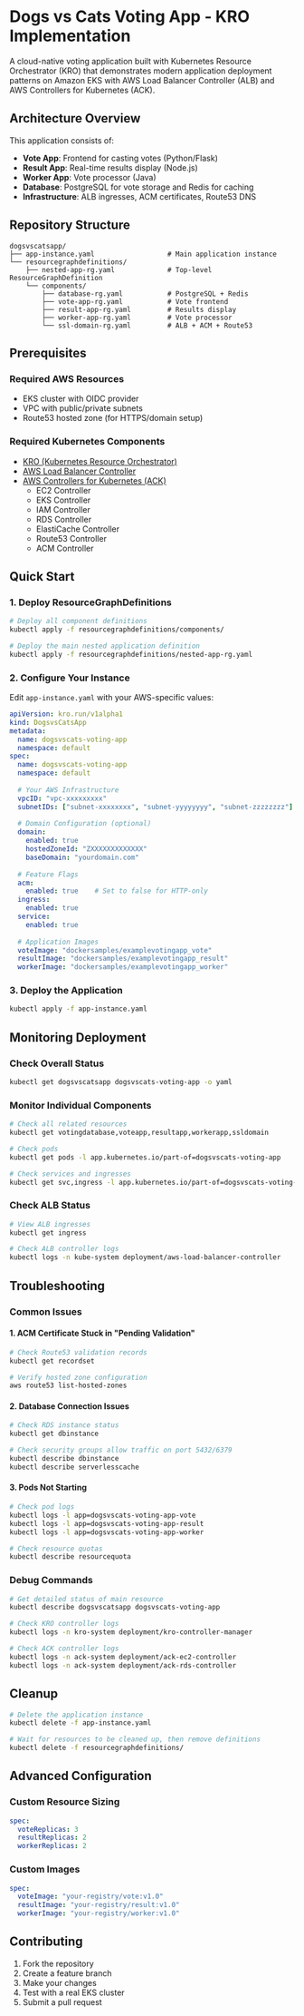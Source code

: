 # Dogs vs Cats Voting App - KRO Implementation

A cloud-native voting application built with Kubernetes Resource Orchestrator (KRO) that demonstrates modern application deployment patterns on Amazon EKS with AWS Load Balancer Controller (ALB) and AWS Controllers for Kubernetes (ACK).

## Architecture Overview

This application consists of:
- **Vote App**: Frontend for casting votes (Python/Flask)
- **Result App**: Real-time results display (Node.js)
- **Worker App**: Vote processor (Java)
- **Database**: PostgreSQL for vote storage and Redis for caching
- **Infrastructure**: ALB ingresses, ACM certificates, Route53 DNS

## Repository Structure

```
dogsvscatsapp/
├── app-instance.yaml                  # Main application instance
└── resourcegraphdefinitions/
    ├── nested-app-rg.yaml             # Top-level ResourceGraphDefinition
    └── components/
        ├── database-rg.yaml           # PostgreSQL + Redis
        ├── vote-app-rg.yaml           # Vote frontend
        ├── result-app-rg.yaml         # Results display
        ├── worker-app-rg.yaml         # Vote processor
        └── ssl-domain-rg.yaml         # ALB + ACM + Route53
```

## Prerequisites

### Required AWS Resources
- EKS cluster with OIDC provider
- VPC with public/private subnets
- Route53 hosted zone (for HTTPS/domain setup)

### Required Kubernetes Components
- [KRO (Kubernetes Resource Orchestrator)](https://kro.run)
- [AWS Load Balancer Controller](https://kubernetes-sigs.github.io/aws-load-balancer-controller/)
- [AWS Controllers for Kubernetes (ACK)](https://aws-controllers-k8s.github.io/community/)
  - EC2 Controller
  - EKS Controller
  - IAM Controller
  - RDS Controller
  - ElastiCache Controller
  - Route53 Controller
  - ACM Controller

## Quick Start

### 1. Deploy ResourceGraphDefinitions

```bash
# Deploy all component definitions
kubectl apply -f resourcegraphdefinitions/components/

# Deploy the main nested application definition
kubectl apply -f resourcegraphdefinitions/nested-app-rg.yaml
```

### 2. Configure Your Instance

Edit `app-instance.yaml` with your AWS-specific values:

```yaml
apiVersion: kro.run/v1alpha1
kind: DogsvsCatsApp
metadata:
  name: dogsvscats-voting-app
  namespace: default
spec:
  name: dogsvscats-voting-app
  namespace: default
  
  # Your AWS Infrastructure
  vpcID: "vpc-xxxxxxxxx"
  subnetIDs: ["subnet-xxxxxxxx", "subnet-yyyyyyyy", "subnet-zzzzzzzz"]
  
  # Domain Configuration (optional)
  domain:
    enabled: true
    hostedZoneId: "ZXXXXXXXXXXXXX"
    baseDomain: "yourdomain.com"
  
  # Feature Flags
  acm:
    enabled: true    # Set to false for HTTP-only
  ingress:
    enabled: true
  service:
    enabled: true
  
  # Application Images
  voteImage: "dockersamples/examplevotingapp_vote"
  resultImage: "dockersamples/examplevotingapp_result"
  workerImage: "dockersamples/examplevotingapp_worker"
```

### 3. Deploy the Application

```bash
kubectl apply -f app-instance.yaml
```

## Monitoring Deployment

### Check Overall Status

```bash
kubectl get dogsvscatsapp dogsvscats-voting-app -o yaml
```

### Monitor Individual Components

```bash
# Check all related resources
kubectl get votingdatabase,voteapp,resultapp,workerapp,ssldomain

# Check pods
kubectl get pods -l app.kubernetes.io/part-of=dogsvscats-voting-app

# Check services and ingresses
kubectl get svc,ingress -l app.kubernetes.io/part-of=dogsvscats-voting-app
```

### Check ALB Status

```bash
# View ALB ingresses
kubectl get ingress

# Check ALB controller logs
kubectl logs -n kube-system deployment/aws-load-balancer-controller
```

## Troubleshooting

### Common Issues

#### 1. ACM Certificate Stuck in "Pending Validation"

```bash
# Check Route53 validation records
kubectl get recordset

# Verify hosted zone configuration
aws route53 list-hosted-zones
```

#### 2. Database Connection Issues

```bash
# Check RDS instance status
kubectl get dbinstance

# Check security groups allow traffic on port 5432/6379
kubectl describe dbinstance
kubectl describe serverlesscache
```

#### 3. Pods Not Starting

```bash
# Check pod logs
kubectl logs -l app=dogsvscats-voting-app-vote
kubectl logs -l app=dogsvscats-voting-app-result
kubectl logs -l app=dogsvscats-voting-app-worker

# Check resource quotas
kubectl describe resourcequota
```

### Debug Commands

```bash
# Get detailed status of main resource
kubectl describe dogsvscatsapp dogsvscats-voting-app

# Check KRO controller logs
kubectl logs -n kro-system deployment/kro-controller-manager

# Check ACK controller logs
kubectl logs -n ack-system deployment/ack-ec2-controller
kubectl logs -n ack-system deployment/ack-rds-controller
```

## Cleanup

```bash
# Delete the application instance
kubectl delete -f app-instance.yaml

# Wait for resources to be cleaned up, then remove definitions
kubectl delete -f resourcegraphdefinitions/
```

## Advanced Configuration

### Custom Resource Sizing

```yaml
spec:
  voteReplicas: 3
  resultReplicas: 2
  workerReplicas: 2
```

### Custom Images

```yaml
spec:
  voteImage: "your-registry/vote:v1.0"
  resultImage: "your-registry/result:v1.0"
  workerImage: "your-registry/worker:v1.0"
```

## Contributing

1. Fork the repository
2. Create a feature branch
3. Make your changes
4. Test with a real EKS cluster
5. Submit a pull request

